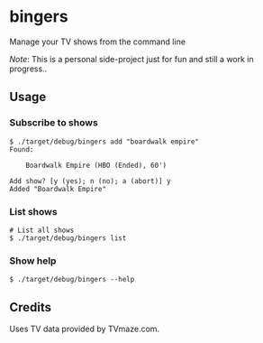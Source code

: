 # bingers
Manage your TV shows from the command line

_Note_: This is a personal side-project just for fun and still a work in progress..

## Usage
### Subscribe to shows
```
$ ./target/debug/bingers add "boardwalk empire"
Found:

	Boardwalk Empire (HBO (Ended), 60')

Add show? [y (yes); n (no); a (abort)] y
Added "Boardwalk Empire"
```
### List shows
```
# List all shows
$ ./target/debug/bingers list
```
### Show help
```
$ ./target/debug/bingers --help
```
## Credits
Uses TV data provided by TVmaze.com.
